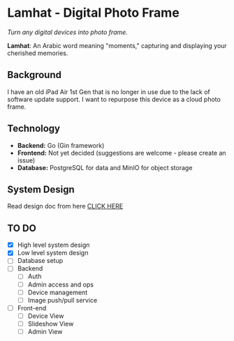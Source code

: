 # Lamhat - Digital Photo Frame

_Turn any digital devices into photo frame._

**Lamhat**: An Arabic word meaning "moments," capturing and displaying your cherished memories.

## Background

I have an old iPad Air 1st Gen that is no longer in use due to the lack of software update support. I want to repurpose this device as a cloud photo frame.

## Technology

- **Backend:** Go (Gin framework)
- **Frontend:** Not yet decided (suggestions are welcome - please create an issue)
- **Database:** PostgreSQL for data and MinIO for object storage

## System Design 

Read design doc from here [CLICK HERE](docs/README.md)

## TO DO

- [x] High level system design
- [x] Low level system design
- [ ] Database setup
- [ ] Backend
  - [ ] Auth
  - [ ] Admin access and ops
  - [ ] Device management
  - [ ] Image push/pull service
- [ ] Front-end
  - [ ] Device View
  - [ ] Slideshow View
  - [ ] Admin View
